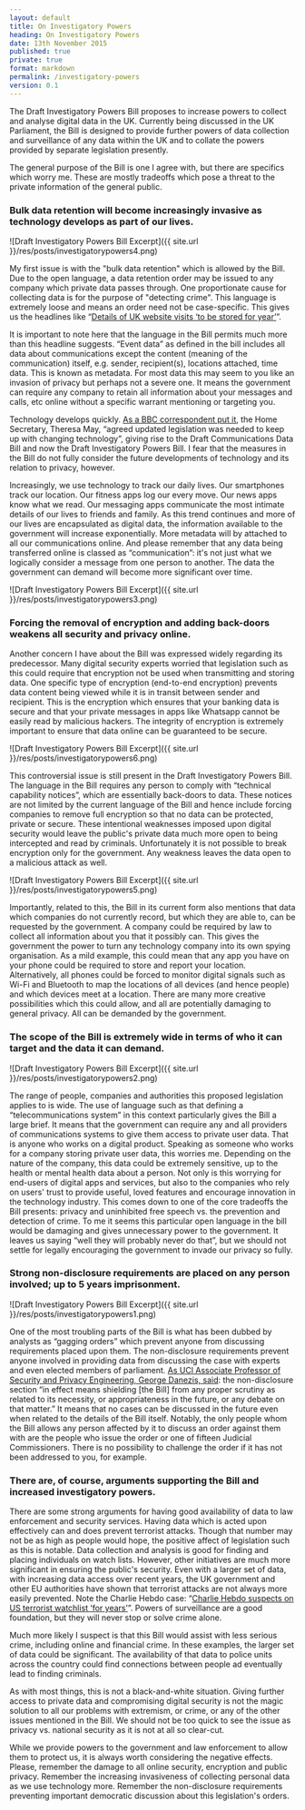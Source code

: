 ```yaml
---
layout: default
title: On Investigatory Powers
heading: On Investigatory Powers
date: 13th November 2015
published: true
private: true
format: markdown
permalink: /investigatory-powers
version: 0.1
---
```


The Draft Investigatory Powers Bill proposes to increase powers to collect and analyse digital data in the UK. Currently being discussed in the UK Parliament, the Bill is designed to provide further powers of data collection and surveillance of any data within the UK and to collate the powers provided by separate legislation presently.

The general purpose of the Bill is one I agree with, but there are specifics which worry me. These are mostly tradeoffs which pose a threat to the private information of the general public.

### Bulk data retention will become increasingly invasive as technology develops as part of our lives.

![Draft Investigatory Powers Bill Excerpt]({{ site.url }}/res/posts/investigatorypowers4.png)

My first issue is with the "bulk data retention" which is allowed by the Bill. Due to the open language, a data retention order may be issued to any company which private data passes through. One proportionate cause for collecting data is for the purpose of "detecting crime". This language is extremely loose and means an order need not be case-specific. This gives us the headlines like “[Details of UK website visits ‘to be stored for year’](http://www.bbc.co.uk/news/uk-politics-34715872)”.

It is important to note here that the language in the Bill permits much more than this headline suggests. “Event data” as defined in the bill includes all data about communications except the content (meaning of the communication) itself, e.g. sender, recipient(s), locations attached, time data. This is known as metadata. For most data this may seem to you like an invasion of privacy but perhaps not a severe one. It means the government can require any company to retain all information about your messages and calls, etc online without a specific warrant mentioning or targeting you.

Technology develops quickly. [As a BBC correspondent put it](http://www.bbc.co.uk/news/uk-politics-30816331), the Home Secretary, Theresa May, “agreed updated legislation was needed to keep up with changing technology”, giving rise to the Draft Communications Data Bill and now the Draft Investigatory Powers Bill. I fear that the measures in the Bill do not fully consider the future developments of technology and its relation to privacy, however.

Increasingly, we use technology to track our daily lives. Our smartphones track our location. Our fitness apps log our every move. Our news apps know what we read. Our messaging apps communicate the most intimate details of our lives to friends and family. As this trend continues and more of our lives are encapsulated as digital data, the information available to the government will increase exponentially. More metadata will by attached to all our communications online. And please remember that any data being transferred online is classed as “communication”: it's not just what we logically consider a message from one person to another. The data the government can demand will become more significant over time.

![Draft Investigatory Powers Bill Excerpt]({{ site.url }}/res/posts/investigatorypowers3.png)

### Forcing the removal of encryption and adding back-doors weakens all security and privacy online.

Another concern I have about the Bill was expressed widely regarding its predecessor. Many digital security experts worried that legislation such as this could require that encryption not be used when transmitting and storing data. One specific type of encryption (end-to-end encryption) prevents data content being viewed while it is in transit between sender and recipient. This is the encryption which ensures that your banking data is secure and that your private messages in apps like Whatsapp cannot be easily read by malicious hackers. The integrity of encryption is extremely important to ensure that data online can be guaranteed to be secure.

![Draft Investigatory Powers Bill Excerpt]({{ site.url }}/res/posts/investigatorypowers6.png)

This controversial issue is still present in the Draft Investigatory Powers Bill. The language in the Bill requires any person to comply with “technical capability notices”, which are essentially back-doors to data. These notices are not limited by the current language of the Bill and hence include forcing companies to remove full encryption so that no data can be protected, private or secure. These intentional weaknesses imposed upon digital security would leave the public's private data much more open to being intercepted and read by criminals. Unfortunately it is not possible to break encryption only for the government. Any weakness leaves the data open to a malicious attack as well.

![Draft Investigatory Powers Bill Excerpt]({{ site.url }}/res/posts/investigatorypowers5.png)

Importantly, related to this, the Bill in its current form also mentions that data which companies do not currently record, but which they are able to, can be requested by the government. A company could be required by law to collect all information about you that it possibly can. This gives the government the power to turn any technology company into its own spying organisation. As a mild example, this could mean that any app you have on your phone could be required to store and report your location. Alternatively, all phones could be forced to monitor digital signals such as Wi-Fi and Bluetooth to map the locations of all devices (and hence people) and which devices meet at a location. There are many more creative possibilities which this could allow, and all are potentially damaging to general privacy. All can be demanded by the government.

### The scope of the Bill is extremely wide in terms of who it can target and the data it can demand.

![Draft Investigatory Powers Bill Excerpt]({{ site.url }}/res/posts/investigatorypowers2.png)

The range of people, companies and authorities this proposed legislation applies to is wide. The use of language such as that defining a “telecommunications system” in this context particularly gives the Bill a large brief. It means that the government can require any and all providers of communications systems to give them access to private user data. That is anyone who works on a digital product. Speaking as someone who works for a company storing private user data, this worries me. Depending on the nature of the company, this data could be extremely sensitive, up to the health or mental health data about a person. Not only is this worrying for end-users of digital apps and services, but also to the companies who rely on users' trust to provide useful, loved features and encourage innovation in the technology industry. This comes down to one of the core tradeoffs the Bill presents: privacy and uninhibited free speech vs. the prevention and detection of crime. To me it seems this particular open language in the bill would be damaging and gives unnecessary power to the government. It leaves us saying “well they will probably never do that”, but we should not settle for legally encouraging the government to invade our privacy so fully.

### Strong non-disclosure requirements are placed on any person involved; up to 5 years imprisonment.

![Draft Investigatory Powers Bill Excerpt]({{ site.url }}/res/posts/investigatorypowers1.png)

One of the most troubling parts of the Bill is what has been dubbed by analysts as “gagging orders” which prevent anyone from discussing requirements placed upon them. The non-disclosure requirements prevent anyone involved in providing data from discussing the case with experts and even elected members of parliament. [As UCl Associate Professor of Security and Privacy Engineering, George Danezis, said](https://conspicuouschatter.wordpress.com/2015/11/05/uk-draft-ip-bill-the-last-policy-discussion-about-surveillance-before-the-mass-gagging): the non-disclosure section “in effect means shielding [the Bill] from any proper scrutiny as related to its necessity, or appropriateness in the future, or any debate on that matter.” It means that no cases can be discussed in the future even when related to the details of the Bill itself. Notably, the only people whom the Bill allows any person affected by it to discuss an order against them with are the people who issue the order or one of fifteen Judicial Commissioners. There is no possibility to challenge the order if it has not been addressed to you, for example.

### There are, of course, arguments supporting the Bill and increased investigatory powers.

There are some strong arguments for having good availability of data to law enforcement and security services. Having data which is acted upon effectively can and does prevent terrorist attacks. Though that number may not be as high as people would hope, the positive affect of legislation such as this is notable. Data collection and analysis is good for finding and placing individuals on watch lists. However, other initiatives are much more significant in ensuring the public's security. Even with a larger set of data, with increasing data access over recent years, the UK government and other EU authorities have shown that terrorist attacks are not always more easily prevented. Note the Charlie Hebdo case: “[Charlie Hebdo suspects on US terrorist watchlist ‘for years’](http://www.theguardian.com/world/2015/jan/09/charlie-hebdo-suspects-us-terrorist-watchlist-cherif-said-kouachi)”. Powers of surveillance are a good foundation, but they will never stop or solve crime alone.

Much more likely I suspect is that this Bill would assist with less serious crime, including online and financial crime. In these examples, the larger set of data could be significant. The availability of that data to police units across the country could find connections between people ad eventually lead to finding criminals.

As with most things, this is not a black-and-white situation. Giving further access to private data and compromising digital security is not the magic solution to all our problems with extremism, or crime, or any of the other issues mentioned in the Bill. We should not be too quick to see the issue as privacy vs. national security as it is not at all so clear-cut.

While we provide powers to the government and law enforcement to allow them to protect us, it is always worth considering the negative effects. Please, remember the damage to all online security, encryption and public privacy. Remember the increasing invasiveness of collecting personal data as we use technology more. Remember the non-disclosure requirements preventing important democratic discussion about this legislation's orders.

